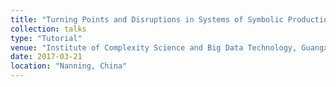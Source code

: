 ```yaml
---
title: "Turning Points and Disruptions in Systems of Symbolic Production"
collection: talks
type: "Tutorial"
venue: "Institute of Complexity Science and Big Data Technology, Guangxi University"
date: 2017-03-21
location: "Nanning, China"
---
```


